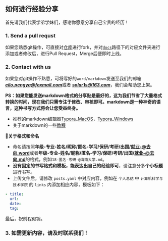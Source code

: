 ## 如何进行经验分享 <!-- {docsify-ignore-all} -->

首先请我们代表学弟学妹们，感谢你愿意分享自己宝贵的经历！

### 1. Send a pull requst

如果您熟悉git操作，可直接对[仓库](https://github.com/Hainanu-Application/Hainanu-Application.github.io)进行fork，并对[`docs`](https://github.com/Hainanu-Application/Hainanu-Application.github.io/tree/main/docs)路径下的对应文件夹进行添加或者修改后，进行Pull Request，Merge后便即时上线。

### 2. Contact with us

如果您对git操作不熟悉，可将写好的`word/markdown`发送至我们的邮箱 ***eilo.pengyq@foxmail.com***或者 ***solar1s@163.com***，我们会帮助您上架。

**PS：如果您能发送markdown格式的分享贴是最好的，这为我们节省了大量格式转换的时间，现在我们只需专注于修改、审核即可。markdown是一种神奇的语言，这种书写方式将会让您受益终身。**

- 推荐的markdown编辑器[Typora_MacOS](https://download.typora.io/mac/Typora-0.11.18.dmg)，[Typora_Windows](https://download.typora.io/windows/typora-update-ia32-1108.exe)
- 关于markdown的一些[教程](https://www.bilibili.com/video/BV1d741147k2?spm_id_from=333.337.search-card.all.click)

**👀关于格式和命名**

- 命名请按照**年级-专业-姓名/昵称/匿名-学习/保研/考研/出国/就业-@去向.word**或者**年级-专业-姓名/昵称/匿名-学习/保研/考研/出国/就业-@去向.md**的格式，例如`18-匿名-考研-@海南大学.md`。
- **没有固定的书写格式和模板，能表达出自己的经验即可**，请注意分多**个小标题**进行书写。
- 上传文件后，请修改 `posts.yaml` 中对应内容，例如在 `个人总结` 中 `计算机科学与技术学院` 的 `links` 内添加相应内容，模板如下：

```yaml
- title:
  url:
  date:
  tag:
```

最后，祝前程似锦。

### 3. 如需更新内容，请及时联系我们！
